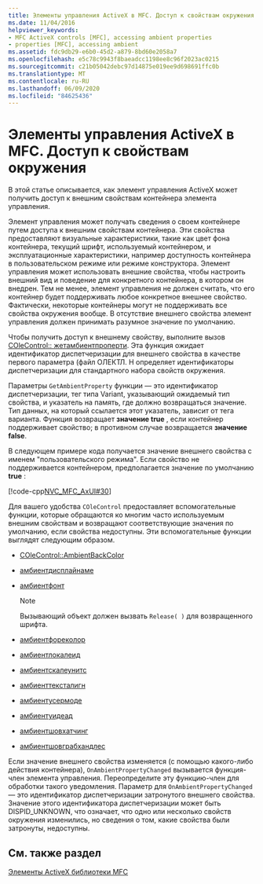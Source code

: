 ```yaml
---
title: Элементы управления ActiveX в MFC. Доступ к свойствам окружения
ms.date: 11/04/2016
helpviewer_keywords:
- MFC ActiveX controls [MFC], accessing ambient properties
- properties [MFC], accessing ambient
ms.assetid: fdc9db29-e6b0-45d2-a879-8bd60e2058a7
ms.openlocfilehash: e5c78c9943f8baeadcc1198ee8c96f2023ac0215
ms.sourcegitcommit: c21b05042debc97d14875e019ee9d698691ffc0b
ms.translationtype: MT
ms.contentlocale: ru-RU
ms.lasthandoff: 06/09/2020
ms.locfileid: "84625436"
---
```

# <a name="mfc-activex-controls-accessing-ambient-properties"></a>Элементы управления ActiveX в MFC. Доступ к свойствам окружения

В этой статье описывается, как элемент управления ActiveX может получить доступ к внешним свойствам контейнера элемента управления.

Элемент управления может получать сведения о своем контейнере путем доступа к внешним свойствам контейнера. Эти свойства предоставляют визуальные характеристики, такие как цвет фона контейнера, текущий шрифт, используемый контейнером, и эксплуатационные характеристики, например доступность контейнера в пользовательском режиме или режиме конструктора. Элемент управления может использовать внешние свойства, чтобы настроить внешний вид и поведение для конкретного контейнера, в котором он внедрен. Тем не менее, элемент управления не должен считать, что его контейнер будет поддерживать любое конкретное внешнее свойство. Фактически, некоторые контейнеры могут не поддерживать все свойства окружения вообще. В отсутствие внешнего свойства элемент управления должен принимать разумное значение по умолчанию.

Чтобы получить доступ к внешнему свойству, выполните вызов [COleControl:: жетамбиентпроперти](reference/colecontrol-class.md#getambientproperty). Эта функция ожидает идентификатор диспетчеризации для внешнего свойства в качестве первого параметра (файл ОЛЕКТЛ. H определяет идентификаторы диспетчеризации для стандартного набора свойств окружения.

Параметры `GetAmbientProperty` функции — это идентификатор диспетчеризации, тег типа Variant, указывающий ожидаемый тип свойства, и указатель на память, где должно возвращаться значение. Тип данных, на который ссылается этот указатель, зависит от тега варианта. Функция возвращает **значение true** , если контейнер поддерживает свойство; в противном случае возвращается **значение false**.

В следующем примере кода получается значение внешнего свойства с именем "пользовательского режима". Если свойство не поддерживается контейнером, предполагается значение по умолчанию **true** :

[!code-cpp[NVC_MFC_AxUI#30](codesnippet/cpp/mfc-activex-controls-accessing-ambient-properties_1.cpp)]

Для вашего удобства `COleControl` предоставляет вспомогательные функции, которые обращаются ко многим часто используемым внешним свойствам и возвращают соответствующие значения по умолчанию, если свойства недоступны. Эти вспомогательные функции выглядят следующим образом.

- [COleControl::AmbientBackColor](reference/colecontrol-class.md#ambientbackcolor)

- [амбиентдисплайнаме](reference/colecontrol-class.md#ambientdisplayname)

- [амбиентфонт](reference/colecontrol-class.md#ambientfont)

    > [!NOTE]
    >  Вызывающий объект должен вызвать `Release( )` для возвращенного шрифта.

- [амбиентфореколор](reference/colecontrol-class.md#ambientforecolor)

- [амбиентлокалеид](reference/colecontrol-class.md#ambientlocaleid)

- [амбиентскалеунитс](reference/colecontrol-class.md#ambientscaleunits)

- [амбиенттексталигн](reference/colecontrol-class.md#ambienttextalign)

- [амбиентусермоде](reference/colecontrol-class.md#ambientusermode)

- [амбиентуидеад](reference/colecontrol-class.md#ambientuidead)

- [амбиентшовхатчинг](reference/colecontrol-class.md#ambientshowhatching)

- [амбиентшовграбхандлес](reference/colecontrol-class.md#ambientshowgrabhandles)

Если значение внешнего свойства изменяется (с помощью какого-либо действия контейнера), `OnAmbientPropertyChanged` вызывается функция-член элемента управления. Переопределите эту функцию-член для обработки такого уведомления. Параметр для `OnAmbientPropertyChanged` — это идентификатор диспетчеризации затронутого внешнего свойства. Значение этого идентификатора диспетчеризации может быть DISPID_UNKNOWN, что означает, что одно или несколько свойств окружения изменились, но сведения о том, какие свойства были затронуты, недоступны.

## <a name="see-also"></a>См. также раздел

[Элементы ActiveX библиотеки MFC](mfc-activex-controls.md)
